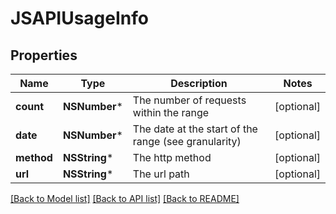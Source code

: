 # JSAPIUsageInfo

## Properties
Name | Type | Description | Notes
------------ | ------------- | ------------- | -------------
**count** | **NSNumber*** | The number of requests within the range | [optional] 
**date** | **NSNumber*** | The date at the start of the range (see granularity) | [optional] 
**method** | **NSString*** | The http method | [optional] 
**url** | **NSString*** | The url path | [optional] 

[[Back to Model list]](../README.md#documentation-for-models) [[Back to API list]](../README.md#documentation-for-api-endpoints) [[Back to README]](../README.md)


